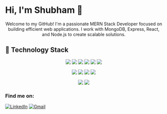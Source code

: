 # Hi, I'm Shubham 👋
<p align="center">
Welcome to my GitHub! I'm a passionate MERN Stack Developer focused on building efficient web applications. I work with MongoDB, Express, React, and Node.js to create scalable solutions.
  
</p>

## 🚀 Technology Stack


<p align="center">
  <!-- First row with 6 badges centered -->
  <img src="https://img.shields.io/badge/HTML5-E34F26?style=for-the-badge&logo=html5&logoColor=white" />
  <img src="https://img.shields.io/badge/CSS3-1572B6?style=for-the-badge&logo=css3&logoColor=white" />
  <img src="https://img.shields.io/badge/JavaScript-ES6%2B-F7DF1E?style=for-the-badge&logo=javascript&logoColor=black" />
  <img src="https://img.shields.io/badge/React-20232A?style=for-the-badge&logo=react&logoColor=61DAFB" />
  <img src="https://img.shields.io/badge/Node.js-339933?style=for-the-badge&logo=nodedotjs&logoColor=white" />
  <img src="https://img.shields.io/badge/Express.js-404D59?style=for-the-badge" />
</p>

<p align="center">
  <!-- Second row with 4 badges centered -->
  <img src="https://img.shields.io/badge/MongoDB-4EA94B?style=for-the-badge&logo=mongodb&logoColor=white" />
  <img src="https://img.shields.io/badge/Bootstrap-7952B3?style=for-the-badge&logo=bootstrap&logoColor=white" />
  <img src="https://img.shields.io/badge/Postman-FF6C37?style=for-the-badge&logo=postman&logoColor=white" />
  <img src="https://img.shields.io/badge/Figma-F24E1E?style=for-the-badge&logo=figma&logoColor=white" />
</p>

<p align="center">
  <!-- Third row with 2 badges centered -->
  <img src="https://img.shields.io/badge/API-009688?style=for-the-badge" />
  <img src="https://img.shields.io/badge/AJAX-0D89D5?style=for-the-badge" />
</p>



### Find me on:
[![LinkedIn](https://img.shields.io/badge/LinkedIn-%230077B5.svg?&style=for-the-badge&logo=linkedin&logoColor=white)](https://www.linkedin.com/in/shubham-sunil-patil)
[![Gmail](https://img.shields.io/badge/Gmail-D14836?style=for-the-badge&logo=gmail&logoColor=white)](mailto:shubhampatil5333@gmail.com)
